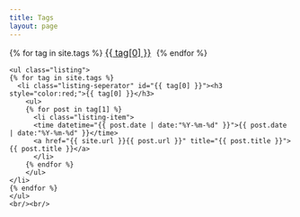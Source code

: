 ```yaml
---
title: Tags
layout: page
---
```


<div class="middle_inner">
	<div id='tag_cloud'>
	{% for tag in site.tags %}
	<span style="margin-right:5px; font-size:16px;"><a href="#{{ tag[0] }}" title="{{ tag[0] }}" rel="{{ tag[1].size }}">{{ tag[0] }}</a> </span>
	{% endfor %}
	</div>

	<ul class="listing">
	{% for tag in site.tags %}
	  <li class="listing-seperator" id="{{ tag[0] }}"><h3 style="color:red;">{{ tag[0] }}</h3>
	  	<ul>
		{% for post in tag[1] %}
		  <li class="listing-item">
		  <time datetime="{{ post.date | date:"%Y-%m-%d" }}">{{ post.date | date:"%Y-%m-%d" }}</time>
		  <a href="{{ site.url }}{{ post.url }}" title="{{ post.title }}">{{ post.title }}</a>
		  </li>
		{% endfor %}
		</ul>
	</li>
	{% endfor %}
	</ul>
	<br/><br/>
</div>
